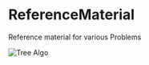 # ReferenceMaterial
Reference material for various Problems

![Tree Algo](../main/TreeTraversals.jpg?raw=true)
